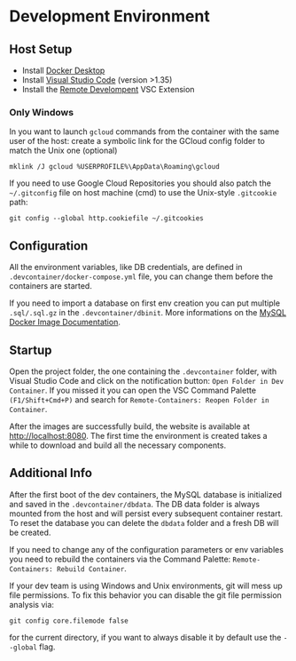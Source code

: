# Development Environment

## Host Setup

* Install [Docker Desktop](https://www.docker.com/products/docker-desktop)
* Install [Visual Studio Code](https://code.visualstudio.com/) (version >1.35)
* Install the [Remote Develompent](https://marketplace.visualstudio.com/items?itemName=ms-vscode-remote.vscode-remote-extensionpack) VSC Extension

### Only Windows

In you want to launch `gcloud` commands from the container with the same user of the host: create a symbolic link for the GCloud config folder to match the Unix one (optional)
```
mklink /J gcloud %USERPROFILE%\AppData\Roaming\gcloud
```
If you need to use Google Cloud Repositories you should also patch the `~/.gitconfig` file on host machine (cmd) to use the Unix-style `.gitcookie` path:
```
git config --global http.cookiefile ~/.gitcookies
```


## Configuration

All the environment variables, like DB credentials, are defined in `.devcontainer/docker-compose.yml` file, you can change them before the containers are started.

If you need to import a database on first env creation you can put multiple `.sql/.sql.gz` in the `.devcontainer/dbinit`. More informations on the [MySQL Docker Image Documentation](https://hub.docker.com/_/mysql#initializing-a-fresh-instance).

## Startup

Open the project folder, the one containing the `.devcontainer` folder, with Visual Studio Code and click on the notification button: `Open Folder in Dev Container`. If you missed it you can open the VSC Command Palette `(F1/Shift+Cmd+P)` and search for `Remote-Containers: Reopen Folder in Container`.

After the images are successfully build, the website is available at [http://localhost:8080](http://localhost:8080). The first time the environment is created takes a while to download and build all the necessary components.

## Additional Info

After the first boot of the dev containers, the MySQL database is initialized and saved in the `.devcontainer/dbdata`. The DB data folder is always mounted from the host and will persist every subsequent container restart. To reset the database you can delete the `dbdata` folder and a fresh DB will be created.

If you need to change any of the configuration parameters or env variables you need to rebuild the containers via the Command Palette: `Remote-Containers: Rebuild Container`.

If your dev team is using Windows and Unix environments, git will mess up file permissions. To fix this behavior you can disable the git file permission analysis via:
```
git config core.filemode false
```
for the current directory, if you want to always disable it by default use the `--global` flag.